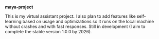 **maya-project**

This is my virtual assistant project.
I also plan to add features like self-learning based on usage and optimizations so it runs on the local machine without crashes and with fast responses.
Still in development (I aim to complete the stable version 1.0.0 by 2026).
